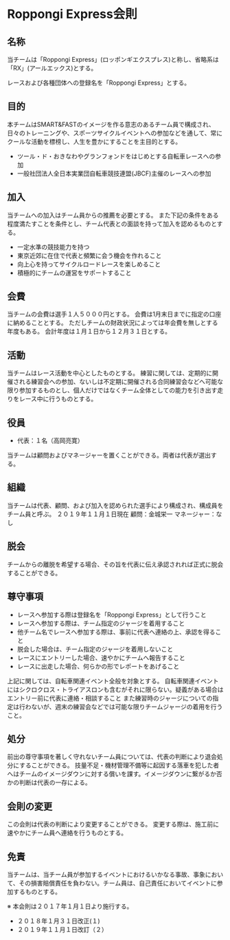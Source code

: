 # Roppongi Express会則

## 名称
当チームは「Roppongi Express」(ロッポンギエクスプレス)と称し、省略系は「RX」(アールエックス)とする。

レースおよび各種団体への登録名を「Roppongi Express」とする。

## 目的
本チームはSMART&FASTのイメージを作る意志のあるチーム員で構成され、日々のトレーニングや、スポーツサイクルイベントへの参加などを通して、常にクールな活動を標榜し、人生を豊かにすることを主目的とする。 

- ツール・ド・おきなわやグランフォンドをはじめとする自転車レースへの参加
- 一般社団法人全日本実業団自転車競技連盟(JBCF)主催のレースへの参加

## 加入
当チームへの加入はチーム員からの推薦を必要とする。
また下記の条件をある程度満たすことを条件とし、チーム代表との面談を持って加入を認めるものとする。

- 一定水準の競技能力を持つ
- 東京近郊に在住で代表と頻繁に会う機会を作れること
- 向上心を持ってサイクルロードレースを楽しめること
- 積極的にチームの運営をサポートすること

## 会費
当チームの会費は選手１人５０００円とする。
会費は1月末日までに指定の口座に納めることとする。
ただしチームの財政状況によっては年会費を無しとする年度もある。 
会計年度は１月１日から１２月３１日とする。

## 活動
当チームはレース活動を中心としたものとする。
練習に関しては、定期的に開催される練習会への参加、ないしは不定期に開催される合同練習会などへ可能な限り参加するものとし、個人だけではなくチーム全体としての能力を引き出す走りをレース中に行うものとする。

## 役員
- 代表：１名（高岡亮寛）

当チームは顧問およびマネージャーを置くことができる。両者は代表が選出する。

## 組織
当チームは代表、顧問、および加入を認められた選手により構成され、構成員をチーム員と呼ぶ。
２０１９年１１月１日現在 
顧問：金城栄一 
マネージャー：なし 

## 脱会
チームからの離脱を希望する場合、その旨を代表に伝え承認されれば正式に脱会することができる。

## 尊守事項
- レースへ参加する際は登録名を「Roppongi Express」として行うこと
- レースへ参加する際は、チーム指定のジャージを着用すること
- 他チーム名でレースへ参加する際は、事前に代表へ連絡の上、承認を得ること
- 脱会した場合は、チーム指定のジャージを着用しないこと
- レースにエントリーした場合、速やかにチームへ報告すること
- レースに出走した場合、何らかの形でレポートをあげること

上記に関しては、自転車関連イベント全般を対象とする。
自転車関連イベントにはシクロクロス・トライアスロンも含むがそれに限らない。疑義がある場合はエントリー前に代表に連絡・相談すること 
また練習時のジャージについての指定は行わないが、週末の練習会などでは可能な限りチームジャージの着用を行うこと。

## 処分
前出の尊守事項を著しく守れないチーム員については、代表の判断により退会処分にすることができる。
技量不足・機材管理不備等に起因する落車を犯した者へはチームのイメージダウンに対する償いを課す。イメージダウンに繋がるか否かの判断は代表の一存による。 

## 会則の変更
この会則は代表の判断により変更することができる。
変更する際は、施工前に速やかにチーム員へ連絡を行うものとする。

## 免責
当チームは、当チーム員が参加するイベントにおけるいかなる事故、事象において、その損害賠償責任を負わない。チーム員は、自己責任においてイベントに参加するものとする。

※ 本会則は２０１７年１月１日より施行する。
- ２０１８年１月３１日改正(１) 
- ２０１９年１１月１日改訂（２）
 
